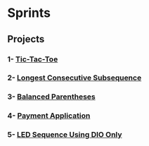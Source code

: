 # Sprints

## Projects

### 1- [Tic-Tac-Toe](https://github.com/boliskaram/Tic-Tac-Toe)

### 2- [Longest Consecutive Subsequence](https://github.com/boliskaram/Longest_Consecutive_Subsequence)

### 3- [Balanced Parentheses](https://github.com/boliskaram/Balanced-Parentheses)

### 4- [Payment Application](https://github.com/boliskaram/Payment_Application)

### 5- [LED Sequence Using DIO Only](https://github.com/boliskaram/LED_Sequence_Using_DIO_only)




